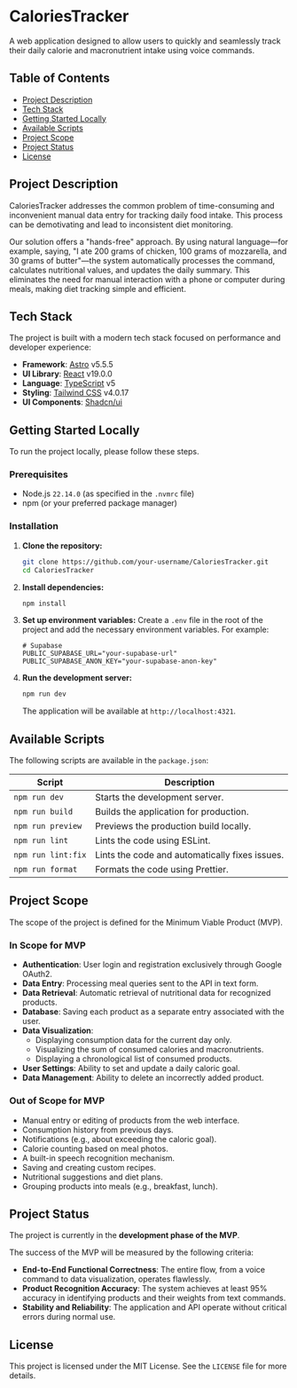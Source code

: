 # CaloriesTracker

A web application designed to allow users to quickly and seamlessly track their daily calorie and macronutrient intake using voice commands.

## Table of Contents

- [Project Description](#project-description)
- [Tech Stack](#tech-stack)
- [Getting Started Locally](#getting-started-locally)
- [Available Scripts](#available-scripts)
- [Project Scope](#project-scope)
- [Project Status](#project-status)
- [License](#license)

## Project Description

CaloriesTracker addresses the common problem of time-consuming and inconvenient manual data entry for tracking daily food intake. This process can be demotivating and lead to inconsistent diet monitoring.

Our solution offers a "hands-free" approach. By using natural language—for example, saying, "I ate 200 grams of chicken, 100 grams of mozzarella, and 30 grams of butter"—the system automatically processes the command, calculates nutritional values, and updates the daily summary. This eliminates the need for manual interaction with a phone or computer during meals, making diet tracking simple and efficient.

## Tech Stack

The project is built with a modern tech stack focused on performance and developer experience:

- **Framework**: [Astro](https://astro.build/) v5.5.5
- **UI Library**: [React](https://react.dev/) v19.0.0
- **Language**: [TypeScript](https://www.typescriptlang.org/) v5
- **Styling**: [Tailwind CSS](https://tailwindcss.com/) v4.0.17
- **UI Components**: [Shadcn/ui](https://ui.shadcn.com/)

## Getting Started Locally

To run the project locally, please follow these steps.

### Prerequisites

- Node.js `22.14.0` (as specified in the `.nvmrc` file)
- npm (or your preferred package manager)

### Installation

1.  **Clone the repository:**
    ```sh
    git clone https://github.com/your-username/CaloriesTracker.git
    cd CaloriesTracker
    ```

2.  **Install dependencies:**
    ```sh
    npm install
    ```

3.  **Set up environment variables:**
    Create a `.env` file in the root of the project and add the necessary environment variables. For example:
    ```env
    # Supabase
    PUBLIC_SUPABASE_URL="your-supabase-url"
    PUBLIC_SUPABASE_ANON_KEY="your-supabase-anon-key"
    ```

4.  **Run the development server:**
    ```sh
    npm run dev
    ```
    The application will be available at `http://localhost:4321`.

## Available Scripts

The following scripts are available in the `package.json`:

| Script       | Description                                      |
| ------------ | ------------------------------------------------ |
| `npm run dev`    | Starts the development server.                   |
| `npm run build`  | Builds the application for production.           |
| `npm run preview`| Previews the production build locally.           |
| `npm run lint`   | Lints the code using ESLint.                     |
| `npm run lint:fix`| Lints the code and automatically fixes issues.   |
| `npm run format` | Formats the code using Prettier.                 |

## Project Scope

The scope of the project is defined for the Minimum Viable Product (MVP).

### In Scope for MVP

-   **Authentication**: User login and registration exclusively through Google OAuth2.
-   **Data Entry**: Processing meal queries sent to the API in text form.
-   **Data Retrieval**: Automatic retrieval of nutritional data for recognized products.
-   **Database**: Saving each product as a separate entry associated with the user.
-   **Data Visualization**:
    -   Displaying consumption data for the current day only.
    -   Visualizing the sum of consumed calories and macronutrients.
    -   Displaying a chronological list of consumed products.
-   **User Settings**: Ability to set and update a daily caloric goal.
-   **Data Management**: Ability to delete an incorrectly added product.

### Out of Scope for MVP

-   Manual entry or editing of products from the web interface.
-   Consumption history from previous days.
-   Notifications (e.g., about exceeding the caloric goal).
-   Calorie counting based on meal photos.
-   A built-in speech recognition mechanism.
-   Saving and creating custom recipes.
-   Nutritional suggestions and diet plans.
-   Grouping products into meals (e.g., breakfast, lunch).

## Project Status

The project is currently in the **development phase of the MVP**.

The success of the MVP will be measured by the following criteria:
-   **End-to-End Functional Correctness**: The entire flow, from a voice command to data visualization, operates flawlessly.
-   **Product Recognition Accuracy**: The system achieves at least 95% accuracy in identifying products and their weights from text commands.
-   **Stability and Reliability**: The application and API operate without critical errors during normal use.

## License

This project is licensed under the MIT License. See the `LICENSE` file for more details.
